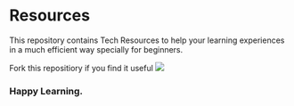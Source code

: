 # Resources
This repository contains Tech Resources to help your learning experiences in a much efficient way specially for beginners. 

Fork this repositiory if you find it useful
<img src="![image](https://user-images.githubusercontent.com/79412562/144174326-31964869-473c-4bd3-ab48-dcedaa266e60.png)">

### Happy Learning.
